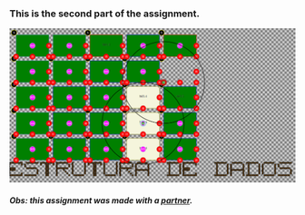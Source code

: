 ### This is the second part of the assignment.

![output-example-for-dq-command](dq-example.png)

##### Obs: this assignment was made with a [partner](https://github.com/wellintonpiassa).
